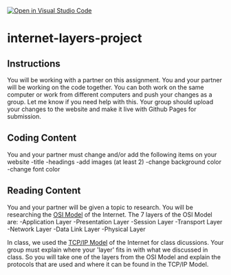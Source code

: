 [![Open in Visual Studio Code](https://classroom.github.com/assets/open-in-vscode-c66648af7eb3fe8bc4f294546bfd86ef473780cde1dea487d3c4ff354943c9ae.svg)](https://classroom.github.com/online_ide?assignment_repo_id=8857264&assignment_repo_type=AssignmentRepo)
# internet-layers-project

## Instructions
You will be working with a partner on this assignment. You and your partner will be working on the code together. You can both work on the same computer or work from different computers and push your changes as a group. Let me know if you need help with this. Your group should upload your changes to the website and make it live with Github Pages for submission.

## Coding Content 
You and your partner must change and/or add the following items on your website
-title
-headings
-add images (at least 2)
-change background color
-change font color

## Reading Content
You and your partner will be given a topic to research. You will be researching the [OSI Model](https://www.cloudflare.com/learning/ddos/glossary/open-systems-interconnection-model-osi/) of the Internet. The 7 layers of the OSI Model are:
-Application Layer
-Presentation Layer
-Session Layer
-Transport Layer
-Network Layer
-Data Link Layer
-Physical Layer

In class, we used the [TCP/IP Model](https://www.geeksforgeeks.org/tcp-ip-model/) of the Internet for class dicussions. Your group must explain where your 'layer' fits in with what we discussed in class. So you will take one of the layers from the OSI Model and explain the protocols that are used and where it can be found in the TCP/IP Model.
